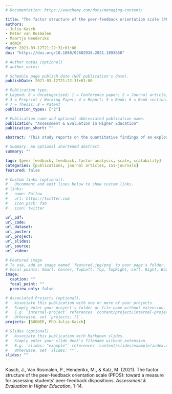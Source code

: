 ```yaml
---
# Documentation: https://wowchemy.com/docs/managing-content/

title: "The factor structure of the peer-feedback orientation scale (PFOS): toward a measure for assessing students’ peer- feedback dispositions"
authors:
- Julia Kasch
- Peter van Rosmalen
- Maartje Henderikx
- admin
date: 2021-03-12T21:22:31+01:00
doi: "https://doi.org/10.1080/02602938.2021.1893650"

# Author notes (optional)
# author_notes:

# Schedule page publish date (NOT publication's date).
publishDate: 2021-03-12T21:22:31+01:00

# Publication type.
# Legend: 0 = Uncategorized; 1 = Conference paper; 2 = Journal article;
# 3 = Preprint / Working Paper; 4 = Report; 5 = Book; 6 = Book section;
# 7 = Thesis; 8 = Patent
publication_types: ["2"]

# Publication name and optional abbreviated publication name.
publication: "Assessment & Evaluation in Higher Education"
publication_short: ""

abstract: "This study reports on the quantitative findings of an exploratory sequen- tial mixed methods study in which the underlying factor structure of students’ peer-feedback orientation (i.e. openness to provide and receive peer-feedback) was investigated. Building on the qualitative findings of a previous study in which the ‘peer-feedback orientation’ concept was introduced, an online survey was developed to collect data among higher education students (N=148). An exploratory factor analysis produced a five-factor solution including the dimensions: accountability, communi- cativeness, utility, self-efficacy and receptivity. The practical value of the results lies in having a measure of students’ peer-feedback orientation that provides teachers and researchers with an instrument for under- standing students’ dispositions toward receiving and providing peer-feedback."

# Summary. An optional shortened abstract.
summary: ""

tags: [peer feedback, feedback, factor analysis, scale, scalability]
categories: [publications, journal articles, ISI-journals]
featured: false

# Custom links (optional).
#   Uncomment and edit lines below to show custom links.
# links:
# - name: Follow
#   url: https://twitter.com
#   icon_pack: fab
#   icon: twitter

url_pdf:
url_code:
url_dataset:
url_poster:
url_project:
url_slides:
url_source:
url_video:

# Featured image
# To use, add an image named `featured.jpg/png` to your page's folder. 
# Focal points: Smart, Center, TopLeft, Top, TopRight, Left, Right, BottomLeft, Bottom, BottomRight.
image:
  caption: ""
  focal_point: ""
  preview_only: false

# Associated Projects (optional).
#   Associate this publication with one or more of your projects.
#   Simply enter your project's folder or file name without extension.
#   E.g. `internal-project` references `content/project/internal-project/index.md`.
#   Otherwise, set `projects: []`.
projects: [SOONER, PhD-Julia-Kasch]

# Slides (optional).
#   Associate this publication with Markdown slides.
#   Simply enter your slide deck's filename without extension.
#   E.g. `slides: "example"` references `content/slides/example/index.md`.
#   Otherwise, set `slides: ""`.
slides: ""
---
```


Kasch, J., Van Rosmalen, P., Henderikx, M., & Kalz, M. (2021). The factor structure of the peer-feedback orientation scale (PFOS): toward a measure for assessing students’ peer-feedback dispositions. *Assessment & Evaluation in Higher Education*, 1-14.